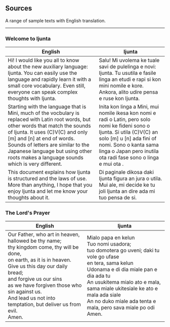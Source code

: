 ## Sources

A range of sample texts with English translation.

----

### Welcome to Ijunta	
| English | Ijunta |
|---------|--------|
| Hi! I would like you all to know about the new auxiliary language: Ijunta. You can easily use the language and rapidly learn it with a small core vocabulary. Even still, everyone can speak complex thoughts with Ijunta.	| Salu! Mi uvolema ke tuale savi de pulelinga e novi: Ijunta. Tu usutila e fasile linga an etudi e rapi si kon mini nomile e kore. Ankora, alito udire pensa e ruse kon Ijunta. |
| Starting with the language that is Mini, much of the vocbulary is replaced with Latin root words, but other words that match the sounds of Ijunta. It uses (C)V(C) and only [m] and [n] at end of words. Sounds of letters are similar to the Japanese language but using other roots makes a language sounds which is very different.	| Inita kon linga a Mini, mui nomile ikesa kon nomi e radi o Latin, pero solo nomi ke fideni sono o Ijunta. Si utila (C)V(C) an solo [m] u [n] ada fini of nomi. Sono o kanta sama linga o Japan pero inutila ota radi fase sono o linga e mui ota . |
| This document explains how Ijunta is structured and the laws of use. More than anything, I hope that you enjoy Ijunta and let me know your thoughts about it.	| Di paginale dikosa daki Ijunta figura an jura o utila. Mui ale, mi decide ke tu joli Ijunta an dire ada mi tuo pensa de si. |

### The Lord's Prayer

|English|Ijunta |
|--|--|
|Our Father, who art in heaven,<br>hallowed be thy name;<br>thy kingdom come, thy will be done,<br>on earth, as it is in heaven.<br>Give us this day our daily bread;<br>and forgive us our sins<br>as we have forgiven those who sin against us.<br>And lead us not into temptation, but deliver us from evil.<br>Amen.| Mialo papa en kelun<br>Tuo nomi usadora;<br>tuo domotera go uveni; daki tu vole go ufase<br>en tera, sama kelun<br>Udonama e di dia miale pan e dia ada tu <br>An usukitema mialo ato e mala,<br>sama miale ukitesiale ke ato e mala ada siale<br>An no duko miale ada tenta e mala, pero sava miale po odi<br>Amen.<br> |

